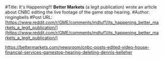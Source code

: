 #Title: It's Happening!!! **Better Markets** (a legit publication) wrote an article about CNBC editing the live footage of the game stop hearing.
#Author: ringingbells
#Post URL: [https://www.reddit.com/r/GME/comments/mdtuf1/its_happening_better_markets_a_legit_publication/](https://www.reddit.com/r/GME/comments/mdtuf1/its_happening_better_markets_a_legit_publication/)


https://bettermarkets.com/newsroom/cnbc-posts-edited-video-house-financial-services-gamestop-hearing-deleting-dennis-kelleher